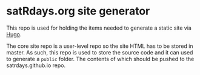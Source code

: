 # satRdays.org site generator
This repo is used for holding the items needed to generate a static site via [Hugo](http://gohugo.io/).

The core site repo is a user-level repo so the site HTML has to be stored in master. As such, this repo is used to store the source code and it can used to generate a `public` folder. The contents of which should be pushed to the satrdays.github.io repo.
